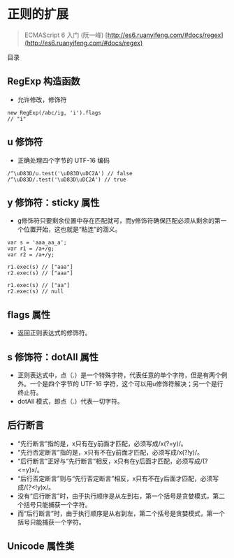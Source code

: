 # 正则的扩展

> ECMAScript 6 入门 (阮一峰) [http://es6.ruanyifeng.com/#docs/regex](http://es6.ruanyifeng.com/#docs/regex)

目录



## RegExp 构造函数

- 允许修改，修饰符

```
new RegExp(/abc/ig, 'i').flags
// "i"
```

## u 修饰符

- 正确处理四个字节的 UTF-16 编码

```
/^\uD83D/u.test('\uD83D\uDC2A') // false
/^\uD83D/.test('\uD83D\uDC2A') // true
```

## y 修饰符：sticky 属性

- g修饰符只要剩余位置中存在匹配就可，而y修饰符确保匹配必须从剩余的第一个位置开始，这也就是“粘连”的涵义。

```
var s = 'aaa_aa_a';
var r1 = /a+/g;
var r2 = /a+/y;

r1.exec(s) // ["aaa"]
r2.exec(s) // ["aaa"]

r1.exec(s) // ["aa"]
r2.exec(s) // null
```

## flags 属性

- 返回正则表达式的修饰符。

## s 修饰符：dotAll 属性

- 正则表达式中，点（.）是一个特殊字符，代表任意的单个字符，但是有两个例外。一个是四个字节的 UTF-16 字符，这个可以用u修饰符解决；另一个是行终止符。
- dotAll 模式，即点（.）代表一切字符。

## 后行断言

- “先行断言”指的是，x只有在y前面才匹配，必须写成/x(?=y)/。
- “先行否定断言”指的是，x只有不在y前面才匹配，必须写成/x(?!y)/。
- “后行断言”正好与“先行断言”相反，x只有在y后面才匹配，必须写成/(?<=y)x/。
- “后行否定断言”则与“先行否定断言”相反，x只有不在y后面才匹配，必须写成/(?<!y)x/。
- 没有“后行断言”时，由于执行顺序是从左到右，第一个括号是贪婪模式，第二个括号只能捕获一个字符。
- 而“后行断言”时，由于执行顺序是从右到左，第二个括号是贪婪模式，第一个括号只能捕获一个字符。

## Unicode 属性类